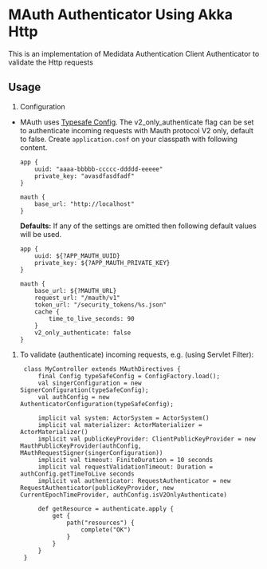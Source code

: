 # MAuth Authenticator Using Akka Http

This is an implementation of Medidata Authentication Client Authenticator to validate the Http requests

## Usage

1. Configuration
  * MAuth uses [Typesafe Config](https://github.com/typesafehub/config). The v2_only_authenticate flag can be set to authenticate incoming requests with Mauth protocol V2 only, default to false.
  Create `application.conf` on your classpath with following content.

        app {
            uuid: "aaaa-bbbbb-ccccc-ddddd-eeeee"
            private_key: "avasdfasdfadf"
        }
                
        mauth {
            base_url: "http://localhost"
        }

    **Defaults:**
    If any of the settings are omitted then following default values will be used.

        app {
            uuid: ${?APP_MAUTH_UUID}
            private_key: ${?APP_MAUTH_PRIVATE_KEY}
        }
                
        mauth {
            base_url: ${?MAUTH_URL}
            request_url: "/mauth/v1"
            token_url: "/security_tokens/%s.json"
            cache {
                time_to_live_seconds: 90
            }
            v2_only_authenticate: false
        }

1. To validate (authenticate) incoming requests, e.g. (using Servlet Filter):

        class MyController extends MAuthDirectives {
            final Config typeSafeConfig = ConfigFactory.load();
            val singerConfiguration = new SignerConfiguration(typeSafeConfig);
            val authConfig = new AuthenticatorConfiguration(typeSafeConfig);
            
            implicit val system: ActorSystem = ActorSystem()
            implicit val materializer: ActorMaterializer = ActorMaterializer()
            implicit val publicKeyProvider: ClientPublicKeyProvider = new MauthPublicKeyProvider(authConfig, MAuthRequestSigner(singerConfiguration))
            implicit val timeout: FiniteDuration = 10 seconds
            implicit val requestValidationTimeout: Duration = authConfig.getTimeToLive seconds
            implicit val authenticator: RequestAuthenticator = new RequestAuthenticator(publicKeyProvider, new CurrentEpochTimeProvider, authConfig.isV2OnlyAuthenticate)
            
            def getResource = authenticate.apply {
                get {
                    path("resources") {
                        complete("OK")
                    }
                }
            }
        }
